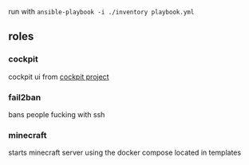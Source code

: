 
run with `ansible-playbook -i ./inventory playbook.yml`

## roles
### cockpit
cockpit ui from [cockpit project](https://cockpit-project.org/running)

### fail2ban
bans people fucking with ssh

### minecraft
starts minecraft server using the docker compose located in templates